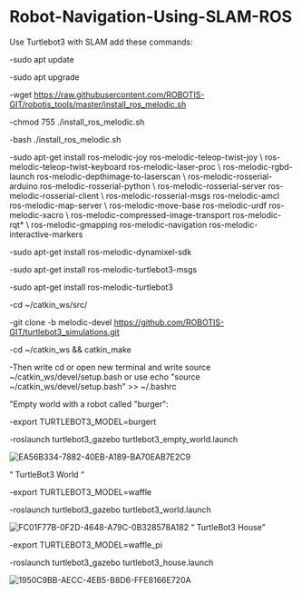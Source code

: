 # Robot-Navigation-Using-SLAM-ROS
Use Turtlebot3 with SLAM 
add these commands:

-sudo apt update

-sudo apt upgrade

-wget https://raw.githubusercontent.com/ROBOTIS-GIT/robotis_tools/master/install_ros_melodic.sh

-chmod 755 ./install_ros_melodic.sh

-bash ./install_ros_melodic.sh

-sudo apt-get install ros-melodic-joy ros-melodic-teleop-twist-joy \ ros-melodic-teleop-twist-keyboard ros-melodic-laser-proc \ ros-melodic-rgbd-launch ros-melodic-depthimage-to-laserscan \ ros-melodic-rosserial-arduino ros-melodic-rosserial-python \ ros-melodic-rosserial-server ros-melodic-rosserial-client \ ros-melodic-rosserial-msgs ros-melodic-amcl ros-melodic-map-server \ ros-melodic-move-base ros-melodic-urdf ros-melodic-xacro \ ros-melodic-compressed-image-transport ros-melodic-rqt* \ ros-melodic-gmapping ros-melodic-navigation ros-melodic-interactive-markers

-sudo apt-get install ros-melodic-dynamixel-sdk

-sudo apt-get install ros-melodic-turtlebot3-msgs

-sudo apt-get install ros-melodic-turtlebot3

-cd ~/catkin_ws/src/

-git clone -b melodic-devel https://github.com/ROBOTIS-GIT/turtlebot3_simulations.git

-cd ~/catkin_ws && catkin_make

-Then write cd or open new terminal and write source ~/catkin_ws/devel/setup.bash or use echo "source ~/catkin_ws/devel/setup.bash" >> ~/.bashrc

"Empty world with a robot called "burger":

-export TURTLEBOT3_MODEL=burgert

-roslaunch turtlebot3_gazebo turtlebot3_empty_world.launch

![EA56B334-7882-40EB-A189-BA70EAB7E2C9](https://user-images.githubusercontent.com/87448729/127642261-9d8eb475-9186-461e-83b4-704ac06adfac.jpeg)

“ TurtleBot3 World “


-export TURTLEBOT3_MODEL=waffle

-roslaunch turtlebot3_gazebo turtlebot3_world.launch


![FC01F77B-0F2D-4648-A79C-0B328578A182](https://user-images.githubusercontent.com/87448729/127642669-8ce33118-da5c-49b0-b744-983ee3ab44cb.jpeg)
“ TurtleBot3 House”


-export TURTLEBOT3_MODEL=waffle_pi

-roslaunch turtlebot3_gazebo turtlebot3_house.launch


![1950C9BB-AECC-4EB5-B8D6-FFE8166E720A](https://user-images.githubusercontent.com/87448729/127643129-5371f9f2-c6dc-48df-8a8a-043f8c29876b.jpeg)





